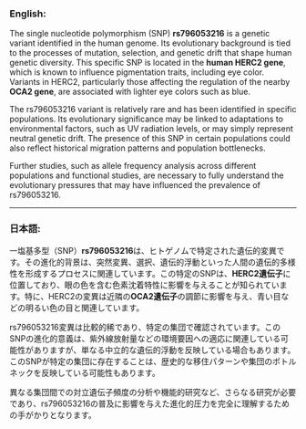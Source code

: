 ### English:
The single nucleotide polymorphism (SNP) **rs796053216** is a genetic variant identified in the human genome. Its evolutionary background is tied to the processes of mutation, selection, and genetic drift that shape human genetic diversity. This specific SNP is located in the **human HERC2 gene**, which is known to influence pigmentation traits, including eye color. Variants in HERC2, particularly those affecting the regulation of the nearby **OCA2 gene**, are associated with lighter eye colors such as blue.

The rs796053216 variant is relatively rare and has been identified in specific populations. Its evolutionary significance may be linked to adaptations to environmental factors, such as UV radiation levels, or may simply represent neutral genetic drift. The presence of this SNP in certain populations could also reflect historical migration patterns and population bottlenecks.

Further studies, such as allele frequency analysis across different populations and functional studies, are necessary to fully understand the evolutionary pressures that may have influenced the prevalence of rs796053216.

---

### 日本語:
一塩基多型（SNP）**rs796053216**は、ヒトゲノムで特定された遺伝的変異です。その進化的背景は、突然変異、選択、遺伝的浮動といった人間の遺伝的多様性を形成するプロセスに関連しています。この特定のSNPは、**HERC2遺伝子**に位置しており、眼の色を含む色素沈着特性に影響を与えることが知られています。特に、HERC2の変異は近隣の**OCA2遺伝子**の調節に影響を与え、青い目などの明るい色の目と関連しています。

rs796053216変異は比較的稀であり、特定の集団で確認されています。このSNPの進化的意義は、紫外線放射量などの環境要因への適応に関連している可能性がありますが、単なる中立的な遺伝的浮動を反映している場合もあります。このSNPが特定の集団に存在することは、歴史的な移住パターンや集団のボトルネックを反映している可能性もあります。

異なる集団間での対立遺伝子頻度の分析や機能的研究など、さらなる研究が必要であり、rs796053216の普及に影響を与えた進化的圧力を完全に理解するための手がかりとなります。